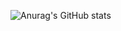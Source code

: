 ![Anurag's GitHub stats](https://github-readme-stats.vercel.app/api?username=Abcold&show_icons=true&theme=slateorange)
